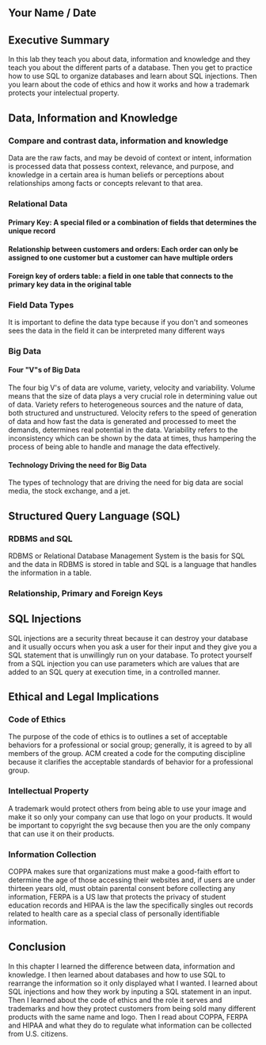 ## Your Name / Date

## Executive Summary 
In this lab they teach you about data, information and knowledge and they teach you about the different parts of a database. Then you get to practice how to use SQL to organize databases and learn about SQL injections. Then you learn about the code of ethics and how it works and how a trademark protects your intelectual property.

## Data, Information and Knowledge
### Compare and contrast data, information and knowledge
Data are the raw facts, and may be devoid of context or intent, information is processed data that possess context, relevance, and purpose, and knowledge in a certain area is human beliefs or perceptions about relationships among facts or concepts relevant to that area.

### Relational Data
#### Primary Key: A special filed or a combination of fields that determines the unique record
#### Relationship between customers and orders: Each order can only be assigned to one customer but a customer can have multiple orders
#### Foreign key of orders table: a field in one table that connects to the primary key data in the original table
### Field Data Types
It is important to define the data type because if you don't and someones sees the data in the field it can be interpreted many different ways
### Big Data
#### Four "V"s of Big Data
The four big V's of data are volume, variety, velocity and variability. Volume means that the size of data plays a very crucial role in determining value out of data. Variety  refers to heterogeneous sources and the nature of data, both structured and unstructured. Velocity refers to the speed of generation of data and how fast the data is generated and processed to meet the demands, determines real potential in the data. Variability refers to the inconsistency which can be shown by the data at times, thus hampering the process of being able to handle and manage the data effectively.
#### Technology Driving the need for Big Data
The types of technology that are driving the need for big data are social media, the stock exchange, and a jet.
## Structured Query Language (SQL) 
### RDBMS and SQL
RDBMS or Relational Database Management System is the basis for SQL and the data in RDBMS is stored in table and SQL is a language that handles the information in a table.
### Relationship, Primary and Foreign Keys

## SQL Injections
SQL injections are a security threat because it can destroy your database and it usually occurs when you ask a user for their input and they give you a SQL statement that is unwillingly run on your database. To protect yourself from a SQL injection you can use parameters which are values that are added to an SQL query at execution time, in a controlled manner.
## Ethical and Legal Implications
### Code of Ethics
The purpose of the code of ethics is to outlines a set of acceptable behaviors for a professional or social group; generally, it is agreed to by all members of the group. ACM created a code for the computing discipline because it clarifies the acceptable standards of behavior for a professional group.
### Intellectual Property
A trademark would protect others from being able to use your image and make it so only your company can use that logo on your products. It would be important to copyright the svg because then you are the only company that can use it on their products.
### Information Collection
COPPA makes sure that organizations must make a good-faith effort to determine the age of those accessing their websites and, if users are under thirteen years old, must obtain parental consent before collecting any information, FERPA is a US law that protects the privacy of student education records and HIPAA is the law the specifically singles out records related to health care as a special class of personally identifiable information.
## Conclusion
In this chapter I learned the difference between data, information and knowledge. I then learned about databases and how to use SQL to rearrange the information so it only displayed what I wanted. I learned about SQL injections and how they work by inputing a SQL statement in an input. Then I learned about the code of ethics and the role it serves and trademarks and how they protect customers from being sold many different products with the same name and logo. Then I read about COPPA, FERPA and HIPAA and what they do to regulate what information can be collected from U.S. citizens.
